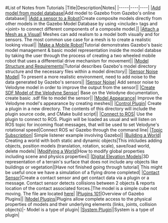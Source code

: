 #List of Notes from Tutorials
|Title|Description|Notes|
|-----|----|----|
|[Add model from model database][1]|Add model to Gazebo from Gazebo's online database||
|[Add a sensor to a Robot][2]|Create composite models directly from other models in the Gazebo Model Database by using \<include> tags and \<joint> to connect different components of a composite model.||
|[Attach a Mesh as a Visual][3]| Meshes can add realism to a model both visually and for sensors. The most common use case for a mesh is to create a realistic looking visual||
|[Make a Mobile Robot][4]|Tutorial demonstrates Gazebo's basic model management & basic model representation inside the model databse by taking the user through the process of creating a two wheeled mobile robot that uses a differential drive mechanism for movement||
|[Model Structure and Requirements][5]|Tutorial describes Gazebo's model directory structure and the necessary files within a model directory||
|[Sensor Noise Model][6]| To present a more realistic environment, need to add noise to the data generated by Gazebo's sensors||
|[Sensor Noise][7]| Add sensor noise to Velodyne model in order to improve the output from the sensor||
|[Create SDF Model of the Velodyne Sensor][8]| Base on the Velodyne documentation, create basic .sdf file to model the sensor||
|[Model Appearance][9]| Improve the Velodyne model's appearance by creating meshes||
|[Control Plugin][10]| Create a plugin in a new directory. The contents of this directory will include the plugin source code, and CMake build script||
|[Connect to ROS][11]| Use the plugin to connect to ROS. Plugin will be loaded as usual and will listen on ROS topic for incoming float messages, that will be used to set Velodyne's rotational speed|Connect ROS w/ Gazebo through the command line|
|[Topic Subscription][12]| Simple listener example involving Gazebo||
|[Building a World][13]| Creating a world with both static and dynamic objects|This inlcludes adding objects, position models (translation, rotation, scale), save/load world, delete models|
|[Modifying a World][14]|How to modify global properties including scene and physics properties||
|[Digital Elevation Models][15]|3D representation of a terrain's surface that does not include any objects like buildings or vegetation|[Have not finished going through tutorial] This might be useful once we have a simulation of a flying drone completed|
|[Contact Sensor][16]|Create a contact sensor and get contact data via a plugin or a message. Contact sensor detects collisions between 2 objects & reports location of the contact associated forces.|The model is a simple cube not moving. The file are located [here][17]|
|[Plugins 101][18]|Overview of Gazebo Plugins||
|[Model Plugins][19]|Plugins allow complete access to the physical properties of models and their underlying elements (links, joints, collision objects)|- Model is a type of plugin|
|[System Plugin][20]||System is a type of plugin|


[1]: gazebo_notes/add_model_from_model_database.md
[2]: gazebo_notes/add_sensor_to_robot.md
[3]: gazebo_notes/attach_meshes_notes.md
[4]: gazebo_notes/make_a_mobile_robot.md
[5]: gazebo_notes/model_structure_and_requirements_notes.md
[6]: gazebo_notes/sensor_noise_model_info.md
[7]: gazebo_notes/sensor_noise.md
[8]: gazebo_notes/velodyne_gazebo.md
[9]: gazebo_notes/model_appearance_notes.md
[10]: gazebo_notes/control_plugin.md
[11]: gazebo_notes/connect_to_ROS.md
[12]: gazebo_notes/topics_subscription.md
[13]: gazebo_notes/building-a-world.md
[14]: gazebo_notes/modifying-world.md
[15]: gazebo_notes/digital_elevation_models.md 
[16]: gazebo_notes/contact_sensor.md
[17]: gazebo_contact_tutorial
[18]: gazebo_notes/plugins.md
[19]: gazebo_notes/model_plugins.md
[20]: gazebo_notes/system_plugins.md
